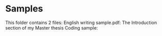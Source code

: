 # Samples
This folder contains 2 files:
English writing sample.pdf: The Introduction section of my Master thesis
Coding sample:
